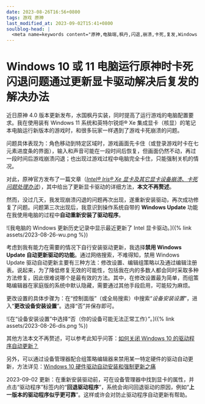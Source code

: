 ```yaml
---
date: 2023-08-26T16:56+0800
tags: 游戏 原神
last_modified_at: 2023-09-02T15:41+0800
soulblog-head: |
  <meta name=keywords content="原神,电脑端,枫丹,闪退,崩溃,卡死,复发,Windows 10,Windows 11,原神,Intel Iris Xe,英特尔,锐炬,Xe,核显,集成显卡,驱动">
---
```


# Windows 10 或 11 电脑运行原神时卡死闪退问题通过更新显卡驱动解决后复发的解决办法

近日原神 4.0 版本更新发布，水国枫丹实装，同时提高了运行游戏的电脑配置要求。我在使用装有 Windows 11 系统和英特尔锐炬® Xe 集成显卡（核显）的笔记本电脑运行新版本的游戏时，和很多玩家一样遇到了游戏卡死崩溃的问题。


问题具体表现为：角色移动到特定区域时，游戏画面先卡住（或登录游戏时卡在七元素进度条的界面），输入和声音可能在一段时间后恢复，但画面仍然不动，再过一段时间后游戏崩溃闪退；也出现过游戏过程中电脑完全卡住，只能强制关机的情况。

对此，原神官方发布了一篇文章（[*Intel® Iris® Xe 显卡及其它显卡设备崩溃、卡死问题处理办法*](https://www.bilibili.com/read/cv25812764)），其中给出了更新显卡驱动的详细方法，**本文不再赘述**。

然而，没过几天，我发现崩溃闪退的问题再次出现，遂重新安装驱动，再次成功修复了问题。问题第三次出现后，我意识到操作系统自带的 **Windows Update** 功能在我使用电脑的过程中**自动重新安装了驱动程序**。

![我电脑的 Windows 更新历史记录中显示最近更新了 Intel 显卡驱动。]({% link assets/2023-08-26-wu.png %})

考虑到我有能力在需要的情况下自行安装驱动更新，我选择**禁用 Windows Update 自动更新驱动的功能**。通过网络搜索，不难得知，禁用 Windows Update 驱动自动更新主要有三种方法：修改设置、编辑组策略以及通过编辑注册表。说起来，为了降低修复无效的可能性，包括我在内的多数人都会同时采取多种方法修复，因此很难说哪个是最有效的方法。其中，在修改设置最为简单，而组策略编辑器在家庭版的系统中默认隐藏，需要通过其他手段启用，可能较为麻烦。

更改设置的具体步骤为：在“控制面版”（或全局搜索）中搜索“*设备安装设置*”，进入“**更改设备安装设置**”。选择“否”并保存即可。

![在“设备安装设置”中选择“否（你的设备可能无法正常工作）”。]({% link assets/2023-08-26-dis.png %})

其他方法本文不再赘述，可以参考此知乎问答：[如何关闭 Windows 10 的驱动程序自动更新？](https://www.zhihu.com/question/60040927)

另外，可以通过设备管理器配合组策略编辑器来禁用某一特定硬件的驱动自动更新，方法详见：[Windows 10 硬件驱动自动安装和强制更新之痛](https://zhuanlan.zhihu.com/p/432751320)

2023-09-02 更新：在重新安装驱动前，可在设备管理器中找到显卡的属性，并点击“驱动程序”标签内的“**回退驱动程序**”，系统会询问回退驱动的原因，例如“**上一版本的驱动程序似乎更可靠**”。这样或许会对防止驱动程序自动更新有帮助。
